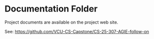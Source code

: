 # Documentation Folder

Project documents are available on the project web site.

See:  <https://github.com/VCU-CS-Capstone/CS-25-307-AGIE-follow-on>



